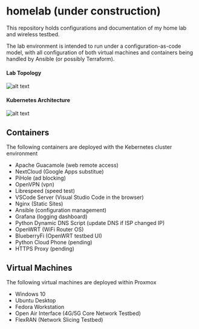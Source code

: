 # homelab (under construction)
This repository holds configurations and documentation of my home lab and wireless testbed. 

The lab environment is intended to run under a configuration-as-code model, with all configuration of both virtual machines and containers being handled by Ansible (or possibly Terraform). 

#### Lab Topology

![alt text](https://github.com/stevenplatt/homelab/blob/main/img/lab_topology.jpg?raw=true)

#### Kubernetes Architecture

![alt text](https://github.com/stevenplatt/homelab/blob/main/img/kubernetes_architecture.jpg?raw=true)

## Containers
The following containers are deployed with the Kebernetes cluster environment

- Apache Guacamole (web remote access)
- NextCloud (Google Apps substitue)
- PiHole (ad blocking)
- OpenVPN (vpn)
- Librespeed (speed test)
- VSCode Server (Visual Studio Code in the browser)
- Nginx (Static Sites)
- Ansible (configuration management)
- Grafana (logging dashboard)
- Python Dynamic DNS Script (update DNS if ISP changed IP)
- OpenWRT (WiFi Router OS)
- BlueberryFi (OpenWRT testbed UI)
- Python Cloud Phone (pending)
- HTTPS Proxy (pending)

## Virtual Machines
The following virtual machines are deployed within Proxmox

- Windows 10
- Ubuntu Desktop
- Fedora Workstation
- Open Air Interface (4G/5G Core Network Testbed)
- FlexRAN (Network Slicing Testbed)